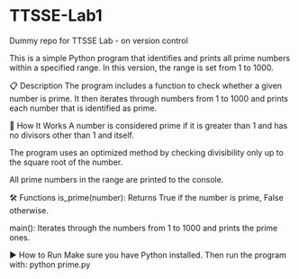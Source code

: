 # TTSSE-Lab1
Dummy repo for TTSSE Lab - on version control

This is a simple Python program that identifies and prints all prime numbers within a specified range. In this version, the range is set from 1 to 1000.

📋 Description
The program includes a function to check whether a given number is prime. It then iterates through numbers from 1 to 1000 and prints each number that is identified as prime.

🧠 How It Works
A number is considered prime if it is greater than 1 and has no divisors other than 1 and itself.

The program uses an optimized method by checking divisibility only up to the square root of the number.

All prime numbers in the range are printed to the console.

🛠️ Functions
is_prime(number): Returns True if the number is prime, False otherwise.

main(): Iterates through the numbers from 1 to 1000 and prints the prime ones.

▶️ How to Run
Make sure you have Python installed. Then run the program with:
python prime.py

